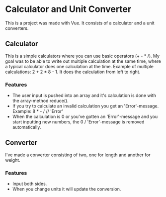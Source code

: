 # Calculator and Unit Converter
This is a project was made with Vue. It consists of a calculator and a unit converters.

## Calculator 
This is a simple calculators where you can use basic operators (+ - * /). My goal was to be able to write out multiple calculation at the same time, where a typical calculator does one calculation at the time. Example of multiple calculations: 2 + 2 * 8 - 1. It does the calculation from left to right.

### Features  
- The user input is pushed into an array and it's calculation is done with the array-method reduce(). 
- If you try to calculate an invalid calculation you get an 'Error'-message. Example: 8 * - / // 'Error'
- When the calculation is 0 or you've gotten an 'Error'-message and you start inputting new numbers, the 0 / 'Error'-message is removed automatically.   

## Converter 
I've made a converter consisting of two, one for length and another for weight. 

### Features  
- Input both sides.
- When you change units it will update the conversion.
